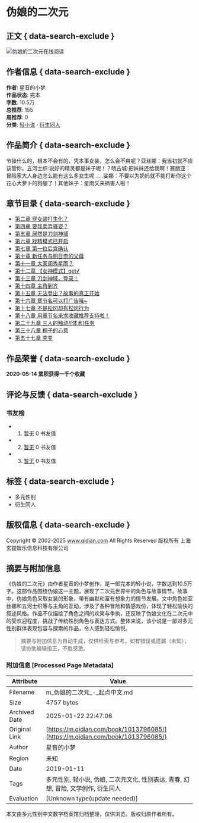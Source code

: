 # 伪娘的二次元

## 正文 { data-search-exclude }


![伪娘的二次元在线阅读](https://bookcover.yuewen.com/qdbimg/349573/1013796085/600.webp)

## 作者信息 { data-search-exclude }

**作者**: 星音的小梦  
**作品状态**: 完本  
**字数**: 10.5万  
**总推荐**: 155  
**周推荐**: 0  
**分类**: [轻小说](https://www.qidian.com/2cy/ "轻小说小说") · [衍生同人](https://www.qidian.com/all/chanId12-subCateId281/ "衍生同人小说")

## 作品简介 { data-search-exclude }

节操什么的，根本不会有的，凭本事女装，怎么会不爽呢？亚丝娜：我当初就不应该管你。五河士织:说好的精灵都是妹子呢！？晓古城:把妹妹还给我啊！赛丽亚：冒险家大人身边怎么能有这么多女生呢……娑娜：不要以为奶妈就不能打断你这个花心大萝卜的狗腿了！其他妹子：星雨又来祸害人啦！

## 章节目录 { data-search-exclude }

- [第二章 穿女装打生化？](https://www.qidian.com/chapter/1013796085/439995892/ "伪娘的二次元 第二章 穿女装打生化？ 首发时间：2019-01-11 12:00:00 章节字数：2011")
- [第四章 要我卖弄骚姿？](https://www.qidian.com/chapter/1013796085/440216906/ "伪娘的二次元 第四章 要我卖弄骚姿？ 首发时间：2019-01-15 12:00:00 章节字数：2030")
- [第五章 居然是刀剑神域](https://www.qidian.com/chapter/1013796085/440217631/ "伪娘的二次元 第五章 居然是刀剑神域 首发时间：2019-01-16 13:54:07 章节字数：2047")
- [第六章 戏精模式已开启](https://www.qidian.com/chapter/1013796085/441699208/ "伪娘的二次元 第六章 戏精模式已开启 首发时间：2019-01-19 15:18:59 章节字数：2041")
- [第七章 第一位后宫确认](https://www.qidian.com/chapter/1013796085/442252242/ "伪娘的二次元 第七章 第一位后宫确认 首发时间：2019-01-20 12:00:00 章节字数：1980")
- [第十章 新任务与明日奈的父母](https://www.qidian.com/chapter/1013796085/444941747/ "伪娘的二次元 第十章 新任务与明日奈的父母 首发时间：2019-01-24 12:00:00 章节字数：1992")
- [第十一章 大家闺秀星雨？](https://www.qidian.com/chapter/1013796085/445376179/ "伪娘的二次元 第十一章 大家闺秀星雨？ 首发时间：2019-01-25 12:00:00 章节字数：2012")
- [第十二章 【女神模式】get√](https://www.qidian.com/chapter/1013796085/446299489/ "伪娘的二次元 第十二章 【女神模式】get√ 首发时间：2019-01-26 11:00:00 章节字数：1982")
- [第十三章 刀剑神域，登录！](https://www.qidian.com/chapter/1013796085/447253448/ "伪娘的二次元 第十三章 刀剑神域，登录！ 首发时间：2019-01-27 11:00:00 章节字数：1957")
- [第十四章 主角到齐](https://www.qidian.com/chapter/1013796085/447384776/ "伪娘的二次元 第十四章 主角到齐 首发时间：2019-01-28 11:00:00 章节字数：1981")
- [第十五章 无法登出？故事的真正开始](https://www.qidian.com/chapter/1013796085/447463918/ "伪娘的二次元 第十五章 无法登出？故事的真正开始 首发时间：2019-01-29 11:00:00 章节字数：2040")
- [第十六章 章节名可以打广告哦~](https://www.qidian.com/chapter/1013796085/447841186/ "伪娘的二次元 第十六章 章节名可以打广告哦~ 首发时间：2019-01-30 11:00:00 章节字数：2099")
- [第十七章 不是松冈却有松冈行为](https://www.qidian.com/chapter/1013796085/447871331/ "伪娘的二次元 第十七章 不是松冈却有松冈行为 首发时间：2019-01-31 09:25:00 章节字数：2045")
- [第十八章 用章节名来求收藏推荐支持啦！](https://www.qidian.com/chapter/1013796085/447993169/ "伪娘的二次元 第十八章 用章节名来求收藏推荐支持啦！ 首发时间：2019-02-01 10:00:00 章节字数：2071")
- [第二十九章 三人的触动/\[体术\]任务](//www.qidian.com/chapter/1013796085/450239395/ "伪娘的二次元 第二十九章 三人的触动/[体术]任务 首发时间：2019-02-12 16:33:24 章节字数：2133")
- [第三十八章 桐子的心意](https://www.qidian.com/chapter/1013796085/459421884/ "伪娘的二次元 第三十八章 桐子的心意 首发时间：2019-05-24 17:55:37 章节字数：1422")
- [第五十七章 突变](https://www.qidian.com/chapter/1013796085/468283771/ "伪娘的二次元 第五十七章 突变 首发时间：2019-06-19 11:31:03 章节字数：2108")

## 作品荣誉 { data-search-exclude }

**2020-05-14 累积获得一千个收藏**

## 评论与反馈 { data-search-exclude }

### 书友榜
-   1. [暂无](javascript: "暂无") 0 书友值
-   2. [暂无](javascript: "暂无") 0 书友值
-   3. [暂无](javascript: "暂无") 0 书友值

## 标签 { data-search-exclude }
- 多元性别
- 衍生同人

## 版权信息 { data-search-exclude }
Copyright © 2002-2025 www.qidian.com All Rights Reserved 版权所有 上海玄霆娱乐信息科技有限公司
<!-- tcd_original_link https://m.qidian.com/book/1013796085/ -->


## 摘要与附加信息

<!-- tcd_abstract -->
《伪娘的二次元》由作者星音的小梦创作，是一部完本的轻小说，字数达到10.5万字。这部作品围绕伪娘这一主题，展现了二次元世界中的角色与故事情节。故事中，伪娘角色采取女装的形象，带有幽默和富有想象力的情节发展。文中角色如亚丝娜和五河士织等与主角的互动，涉及了各种冒险和情感戏份，体现了轻松愉快的叙述风格。作品不仅描绘了角色之间的欢笑与争执，还反映了伪娘文化在二次元中的受欢迎程度，挑战了传统性别角色与表达方式。整体来说，该小说是一部对多元性别群体表现包容与探索的作品，令人感到轻松愉悦。
<!-- tcd_abstract_end -->

> 摘要与附加信息为自动生成，仅供检索与参考。如有错误或遗漏（未知），请协助编辑指正，不胜感激。

### 附加信息 [Processed Page Metadata]

| Attribute       | Value                                  |
|-----------------|----------------------------------------|
| Filename        | m_伪娘的二次元_-_起点中文.md                             |
| Size            | 4757 bytes                           |
| Archived Date   | 2025-01-22 22:47:06                             |
| Original Link   | [https://m.qidian.com/book/1013796085/](https://m.qidian.com/book/1013796085/)                       |
| Author          | 星音的小梦                               |
| Region          | 未知                               |
| Date            | 2019-01-11                                 |
| Tags            | 多元性别, 轻小说, 伪娘, 二次元文化, 性别表达, 青春, 幻想, 冒险, 文学创作, 衍生同人                                 |
| Evaluation            | [Unknown type(update needed)]                                 |
<!-- tcd_table_end -->

本文由多元性别中文数字档案馆归档整理，仅供浏览。版权归原作者所有。
